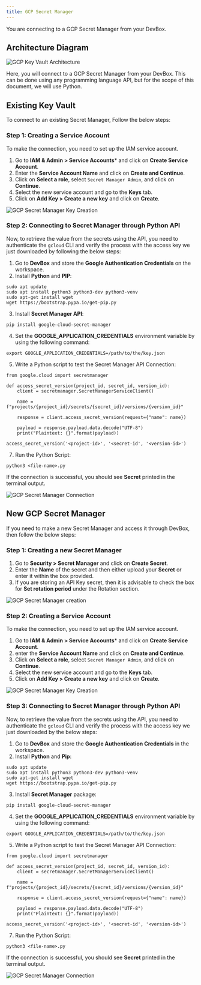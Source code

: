 ```yaml
---
title: GCP Secret Manager
---
```

You are connecting to a GCP Secret Manager from your DevBox.

## Architecture Diagram

![GCP Key Vault Architecture](../../../.gitbook/assets/gcp-secret-manager-architecture.png)

Here, you will connect to a GCP Secret Manager from your DevBox. This can be done using any programming language API, but for the scope of this document, we will use Python.

## Existing Key Vault

To connect to an existing Secret Manager, Follow the below steps:

### Step 1: Creating a Service Account

To make the connection, you need to set up the IAM service account.

1. Go to **IAM & Admin > Service Accounts*** and click on **Create Service Account**.
2. Enter the **Service Account Name** and click on **Create and Continue**.
3. Click on **Select a role**, select `Secret Manager Admin`, and click on **Continue**.
4. Select the new service account and go to the **Keys** tab.
5. Click on **Add Key > Create a new key** and click on **Create**.

![GCP Secret Manager Key Creation](../../../.gitbook/assets/gcp-secret-manager-key.png)

### Step 2: Connecting to Secret Manager through Python API

Now, to retrieve the value from the secrets using the API, you need to authenticate the `gcloud` CLI and verify the process with the access key we just downloaded by following the below steps:

1. Go to **DevBox** and store the **Google Authentication Credentials** on the workspace.
2. Install **Python** and **PIP**:

```
sudo apt update
sudo apt install python3 python3-dev python3-venv
sudo apt-get install wget
wget https://bootstrap.pypa.io/get-pip.py
```

3. Install **Secret Manager API**:

```
pip install google-cloud-secret-manager
```

4. Set the **GOOGLE_APPLICATION_CREDENTIALS** environment variable by using the following command:

```
export GOOGLE_APPLICATION_CREDENTIALS=/path/to/the/key.json
```

5. Write a Python script to test the Secret Manager API Connection:

```
from google.cloud import secretmanager

def access_secret_version(project_id, secret_id, version_id):
    client = secretmanager.SecretManagerServiceClient()

    name = f"projects/{project_id}/secrets/{secret_id}/versions/{version_id}"

    response = client.access_secret_version(request={"name": name})

    payload = response.payload.data.decode("UTF-8")
    print("Plaintext: {}".format(payload))

access_secret_version('<project-id>', '<secret-id', '<version-id>')
```

7. Run the Python Script:

```
python3 <file-name>.py
```

If the connection is successful, you should see **Secret** printed in the terminal output.

![GCP Secret Manager Connection](../../../.gitbook/assets/gcp-secret-manager-access.png)

## New GCP Secret Manager

If you need to make a new Secret Manager and access it through DevBox, then follow the below steps:

### Step 1: Creating a new Secret Manager

1. Go to **Security > Secret Manager** and click on **Create Secret**.
2. Enter the **Name** of the secret and then either upload your **Secret** or enter it within the box provided.
3. If you are storing an API Key secret, then it is advisable to check the box for **Set rotation period** under the Rotation section.

![GCP Secret Manager creation](../../../.gitbook/assets/gcp-secret-manager-creation.png)

### Step 2: Creating a Service Account

To make the connection, you need to set up the IAM service account.

1. Go to **IAM & Admin > Service Accounts*** and click on **Create Service Account**.
2. enter the **Service Account Name** and click on **Create and Continue**.
3. Click on **Select a role**, select `Secret Manager Admin`, and click on **Continue**.
4. Select the new service account and go to the **Keys** tab.
5. Click on **Add Key > Create a new key** and click on **Create**.

![GCP Secret Manager Key Creation](../../../.gitbook/assets/gcp-secret-manager-key.png)

### Step 3: Connecting to Secret Manager through Python API

Now, to retrieve the value from the secrets using the API, you need to authenticate the `gcloud` CLI and verify the process with the access key we just downloaded by the below steps:

1. Go to **DevBox** and store the **Google Authentication Credentials** in the workspace.
2. Install **Python** and **Pip**:

```
sudo apt update
sudo apt install python3 python3-dev python3-venv
sudo apt-get install wget
wget https://bootstrap.pypa.io/get-pip.py
```

3. Install **Secret Manager** package:

```
pip install google-cloud-secret-manager
```

4. Set the **GOOGLE_APPLICATION_CREDENTIALS** environment variable by using the following command:

```
export GOOGLE_APPLICATION_CREDENTIALS=/path/to/the/key.json
```

5. Write a Python script to test the Secret Manager API Connection:

```
from google.cloud import secretmanager

def access_secret_version(project_id, secret_id, version_id):
    client = secretmanager.SecretManagerServiceClient()

    name = f"projects/{project_id}/secrets/{secret_id}/versions/{version_id}"

    response = client.access_secret_version(request={"name": name})

    payload = response.payload.data.decode("UTF-8")
    print("Plaintext: {}".format(payload))

access_secret_version('<project-id>', '<secret-id', '<version-id>')
```

7. Run the Python Script:

```
python3 <file-name>.py
```

If the connection is successful, you should see **Secret** printed in the terminal output.

![GCP Secret Manager Connection](../../../.gitbook/assets/gcp-secret-manager-access.png)
